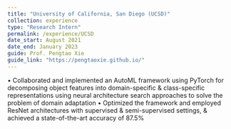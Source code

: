 ```yaml
---
title: "University of California, San Diego (UCSD)"
collection: experience
type: "Research Intern"
permalink: /experience/UCSD
date_start: August 2021
date_end: January 2023
guide: Prof. Pengtao Xie
guide_link: "https://pengtaoxie.github.io/"
---
```


• Collaborated and implemented an AutoML framework using PyTorch for decomposing object features into domain-specific &
class-specific representations using neural architecture search approaches to solve the problem of domain adaptation
• Optimized the framework and employed ResNet architectures with supervised & semi-supervised settings, & achieved a
state-of-the-art accuracy of 87.5%

